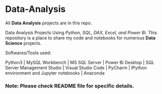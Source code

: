 # Data-Analysis
All **Data Analysis** projects are in this repo.

Data Analysis Projects Using _Python, SQL, DAX, Excel, and Power Bi._
This repository is a place to share my code and notebooks for numerous **Data Science** projects.

Softwares/Tools used:

Python3 | 
MySQL Workbench | 
MS SQL Server |
Power Bi Desktop | 
SQL Server Management Studio | 
Visual Studio Code | 
PyCharm | 
IPython environment and Jupyter notebooks | 
Anaconda 

### Note: Please check README file for specific details.
